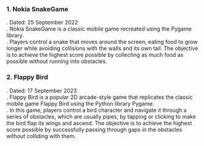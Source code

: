 <h3>1. Nokia SnakeGame</h3>
<p>
    . Dated: 25 September 2022 <br>
    . Nokia SnakeGame is a classic mobile game recreated using the Pygame library. <br>
    . Players control a snake that moves around the screen, eating food to grow longer while avoiding collisions with the walls and its own tail. The objective is to achieve the highest score possible by collecting as much food as possible without running into obstacles. <br>
</p>
<h3>2. Flappy Bird</h3>
<p>
    . Dated: 17 September 2023 <br>
    . Flappy Bird is a popular 2D arcade-style game that replicates the classic mobile game Flappy Bird using the Python library Pygame. <br>
    . In this game, players control a bird character and navigate it through a series of obstacles, which are usually pipes, by tapping or clicking to make the bird flap its wings and ascend. The objective is to achieve the highest score possible by successfully passing through gaps in the obstacles without colliding with them. <br>
</p>